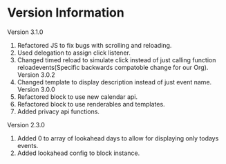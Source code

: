 Version Information
===================
Version 3.1.0
  1. Refactored JS to fix bugs with scrolling and reloading.
  2. Used delegation to assign click listener.
  3. Changed timed reload to simulate click instead of just calling function reloadevents(Specific backwards compatoble change for our Org).
Version 3.0.2 
  1. Changed template to display description instead of just event name.
Version 3.0.0 
  1. Refactored block to use new calendar api.
  2. Refactored block to use renderables and templates.
  3. Added privacy api functions.

Version 2.3.0 
  1. Added 0 to array of lookahead days to allow for displaying only todays events.
  2. Added lookahead config to block instance.
